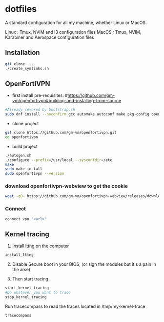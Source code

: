 # dotfiles

A standard configuration for all my machine, whether Linux or MacOS.

Linux : Tmux, NVIM and I3 configuration files
MacOS : Tmux, NVIM, Karabiner and Aerospace configuration files

## Installation

```bash
git clone ...
./create_symlinks.sh
```

## OpenFortiVPN

- first install pre-requisites: 
#https://github.com/gm-vm/openfortivpn#building-and-installing-from-source
```bash
#Already covered by bootstrap.sh
sudo dnf install --noconfirm gcc automake autoconf make pkg-config openssl-devel
```

- clone project
```bash
git clone https://github.com/gm-vm/openfortivpn.git
cd openfortivpn
```

- build project
```bash
./autogen.sh
./configure --prefix=/usr/local --sysconfdir=/etc
make
sudo make install
sudo openfortivpn --version
```

### download openfortivpn-webview to get the cookie
```bash
wget -qO- https://github.com/gm-vm/openfortivpn-webview/releases/download/v1.2.3-electron/openfortivpn-webview-1.2.3-x64.tar.xz | sudo tar -xvJ --transform='s/openfortivpn-webview-1.2.3-x64/openfortivpn-webview/g' -C /usr/local  && sudo ln -s /usr/local/openfortivpn-webview/openfortivpn-webview /usr/local/bin/openfortivpn-webview 
```

### Connect 
```bash
connect_vpn "<url>"
```

## Kernel tracing

1. Install lttng on the computer

```bash
install_lttng
```

2. Disable Secure boot in your BIOS, (or sign the modules but it's a pain in the arse)

3. Then start tracing

```bash
start_kernel_tracing
#Do whatever you want to trace
stop_kernel_tracing
```

Run tracecompass to read the traces located in /tmp/my-kernel-trace

```bash
tracecompass
```
